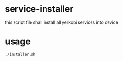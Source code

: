 # service-installer
this script file shall install all yerkopi services into device

# usage

```
./installer.sh
```
